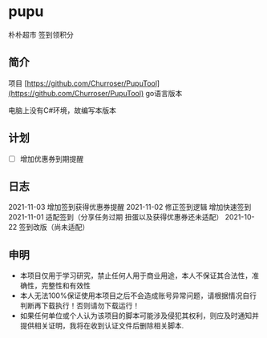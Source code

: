 # pupu
朴朴超市 签到领积分

## 简介
项目 [https://github.com/Churroser/PupuTool](https://github.com/Churroser/PupuTool) go语言版本

电脑上没有C#环境，故编写本版本

## 计划
- [ ] 增加优惠券到期提醒

## 日志
2021-11-03 增加签到获得优惠券提醒
2021-11-02 修正签到逻辑 增加快速签到
2021-11-01 适配签到（分享任务过期 扭蛋以及获得优惠券还未适配）
2021-10-22 签到改版（尚未适配）

## 申明
- 本项目仅用于学习研究，禁止任何人用于商业用途，本人不保证其合法性，准确性，完整性和有效性
- 本人无法100%保证使用本项目之后不会造成账号异常问题，请根据情况自行判断再下载执行！否则请勿下载运行！
- 如果任何单位或个人认为该项目的脚本可能涉及侵犯其权利，则应及时通知并提供相关证明，我将在收到认证文件后删除相关脚本.